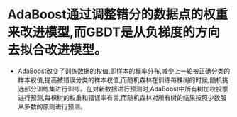 # AdaBoost通过调整错分的数据点的权重来改进模型,而GBDT是从负梯度的方向去拟合改进模型。
* AdaBoost改变了训练数据的权值,即样本的概率分布,减少上一轮被正确分类的样本权值,提高被错误分类的样本权值,而随机森林在训练每棵树的时候,随机挑选部分训练集进行训练。在对新数据进行预测时,AdaBoost中所有树加权投票进行预测,每棵树的权重和错误率有关,而随机森林对所有树的结果按照少数服从多数的原则进行预测。